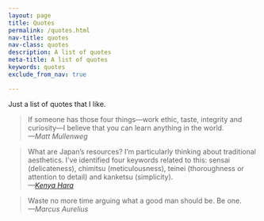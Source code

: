 ```yaml
---
layout: page
title: Quotes
permalink: /quotes.html
nav-title: quotes
nav-class: quotes
description: A list of quotes
meta-title: A list of quotes
keywords: quotes
exclude_from_nav: true

---
```


Just a list of quotes that I like.

> If someone has those four things—work ethic, taste, integrity and curiosity—I believe that you can learn anything in the world.
<br><cite>—Matt Mullenweg</cite>

> What are Japan’s resources? I’m particularly thinking about traditional aesthetics. I’ve identified four keywords related to this: sensai (delicateness), chimitsu (meticulousness), teinei (thoroughness or attention to detail) and kanketsu (simplicity).
<br><cite>—[Kenya Hara](http://www.japantimes.co.jp/life/2014/01/04/general/value-judgments/#.V7Dpi44lCxc 'Kenya Hara interview, Japan Times')</cite>

> Waste no more time arguing what a good man should be. Be one.
<br><cite>—Marcus Aurelius</cite>

